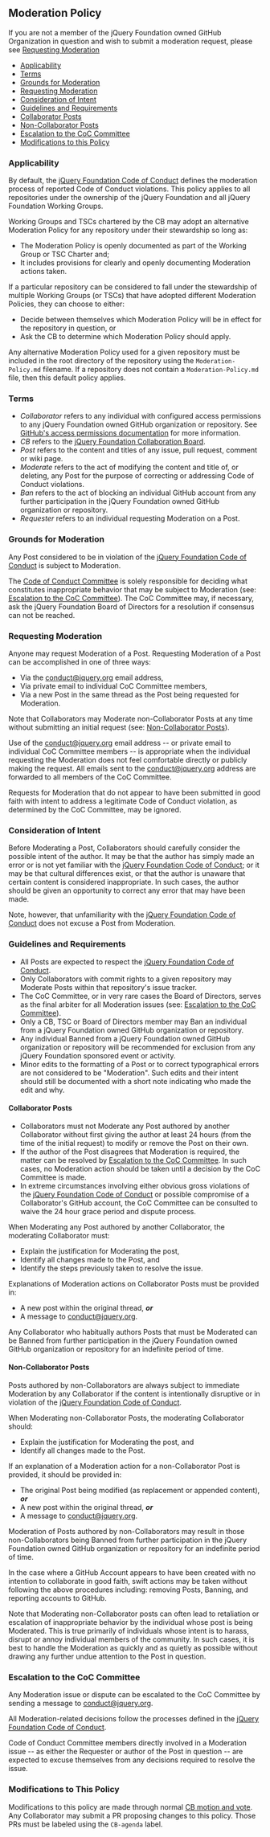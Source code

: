 ## Moderation Policy

If you are not a member of the jQuery Foundation owned GitHub Organization in
question and wish to submit a moderation request, please see
[Requesting Moderation](#requesting-moderation)

* [Applicability](#applicability)
* [Terms](#terms)
* [Grounds for Moderation](#grounds-for-moderation)
* [Requesting Moderation](#requesting-moderation)
* [Consideration of Intent](#consideration-of-intent)
* [Guidelines and Requirements](#guidelines-and-requirements)
 * [Collaborator Posts](#collaborator-posts)
 * [Non-Collaborator Posts](#non-collaborator-posts)
* [Escalation to the CoC Committee](#escalation-to-the-coc-committee)
* [Modifications to this Policy](#modifications-to-this-policy)

### Applicability

By default, the [jQuery Foundation Code of Conduct][] defines the moderation
process of reported Code of Conduct violations. This policy applies to all
repositories under the ownership of the jQuery Foundation and all jQuery
Foundation Working Groups.

Working Groups and TSCs chartered by the CB may adopt an alternative Moderation
Policy for any repository under their stewardship so long as:
* The Moderation Policy is openly documented as part of the Working Group or
TSC Charter and;
* It includes provisions for clearly and openly documenting Moderation actions
taken.

If a particular repository can be considered to fall under the stewardship of
multiple Working Groups (or TSCs) that have adopted different Moderation
Policies, they can choose to either:
* Decide between themselves which Moderation Policy will be in effect for the
repository in question, or
* Ask the CB to determine which Moderation Policy should apply.

Any alternative Moderation Policy used for a given repository must be included
in the root directory of the repository using the `Moderation-Policy.md`
filename. If a repository does not contain a `Moderation-Policy.md` file,
then this default policy applies.

### Terms

* *Collaborator* refers to any individual with configured access permissions to
any jQuery Foundation owned GitHub organization or repository. See
[GitHub's access permissions documentation][] for more information.
* *CB* refers to the [jQuery Foundation Collaboration Board][].
* *Post* refers to the content and titles of any issue, pull request, comment or
wiki page.
* *Moderate* refers to the act of modifying the content and title of, or
deleting, any Post for the purpose of correcting or addressing Code of Conduct
violations.
* *Ban* refers to the act of blocking an individual GitHub account from any
further participation in the jQuery Foundation owned GitHub organization or
repository.
* *Requester* refers to an individual requesting Moderation on a Post.

### Grounds for Moderation

Any Post considered to be in violation of the
[jQuery Foundation Code of Conduct][] is subject to Moderation.

The [Code of Conduct Committee][] is solely responsible for deciding what
constitutes inappropriate behavior that may be subject to Moderation (see:
[Escalation to the CoC Committee][]). The CoC Committee may, if necessary, ask
the jQuery Foundation Board of Directors for a resolution if consensus can not
be reached.

### Requesting Moderation

Anyone may request Moderation of a Post. Requesting Moderation of a Post can be
accomplished in one of three ways:

* Via the [conduct@jquery.org][] email address,
* Via private email to individual CoC Committee members,
* Via a new Post in the same thread as the Post being requested for Moderation.

Note that Collaborators may Moderate non-Collaborator Posts at any time without
submitting an initial request (see: [Non-Collaborator Posts][]).

Use of the [conduct@jquery.org][] email address -- or private email to
individual CoC Committee members -- is appropriate when the individual
requesting the Moderation does not feel comfortable directly or publicly making
the request. All emails sent to the [conduct@jquery.org][] address are forwarded
to all members of the CoC Committee.

Requests for Moderation that do not appear to have been submitted in good faith
with intent to address a legitimate Code of Conduct violation, as determined by
the CoC Committee, may be ignored.

### Consideration of Intent

Before Moderating a Post, Collaborators should carefully consider the possible
intent of the author. It may be that the author has simply made an error or is
not yet familiar with the [jQuery Foundation Code of Conduct][]; or it may be
that cultural differences exist, or that the author is unaware that certain
content is considered inappropriate. In such cases, the author should be given
an opportunity to correct any error that may have been made.

Note, however, that unfamiliarity with the [jQuery Foundation Code of Conduct][]
does not excuse a Post from Moderation.

### Guidelines and Requirements

* All Posts are expected to respect the [jQuery Foundation Code of Conduct][].
* Only Collaborators with commit rights to a given repository may Moderate Posts
within that repository's issue tracker.
* The CoC Committee, or in very rare cases the Board of Directors, serves as the
final arbiter for all Moderation issues (see:
[Escalation to the CoC Committee][]).
* Only a CB, TSC or Board of Directors member may Ban an individual from a
jQuery Foundation owned GitHub organization or repository.
* Any individual Banned from a jQuery Foundation owned GitHub organization or
repository will be recommended for exclusion from any jQuery Foundation
sponsored event or activity.
* Minor edits to the formatting of a Post or to correct typographical errors are
not considered to be "Moderation". Such edits and their intent should still be
documented with a short note indicating who made the edit and why.

#### Collaborator Posts

* Collaborators must not Moderate any Post authored by another Collaborator
without first giving the author at least 24 hours (from the time of the initial
request) to modify or remove the Post on their own.
* If the author of the Post disagrees that Moderation is required, the matter
can be resolved by [Escalation to the CoC Committee][]. In such cases, no
Moderation action should be taken until a decision by the CoC Committee is made.
* In extreme circumstances involving either obvious gross violations of the
[jQuery Foundation Code of Conduct][] or possible compromise of a Collaborator's
GitHub account, the CoC Committee can be consulted to waive the 24 hour grace
period and dispute process.

When Moderating any Post authored by another Collaborator, the moderating
Collaborator must:
* Explain the justification for Moderating the post,
* Identify all changes made to the Post, and
* Identify the steps previously taken to resolve the issue.

Explanations of Moderation actions on Collaborator Posts must be provided in:
* A new post within the original thread, ***or***
* A message to [conduct@jquery.org][].

Any Collaborator who habitually authors Posts that must be Moderated can be
Banned from further participation in the jQuery Foundation owned GitHub
organization or repository for an indefinite period of time.

#### Non-Collaborator Posts

Posts authored by non-Collaborators are always subject to immediate Moderation
by any Collaborator if the content is intentionally disruptive or in violation
of the [jQuery Foundation Code of Conduct][].

When Moderating non-Collaborator Posts, the moderating Collaborator should:
* Explain the justification for Moderating the post, and
* Identify all changes made to the Post.

If an explanation of a Moderation action for a non-Collaborator Post is
provided, it should be provided in:
* The original Post being modified (as replacement or appended content),
***or***
* A new post within the original thread, ***or***
* A message to [conduct@jquery.org][].

Moderation of Posts authored by non-Collaborators may result in those
non-Collaborators being Banned from further participation in the jQuery
Foundation owned GitHub organization or repository for an indefinite period of
time.

In the case where a GitHub Account appears to have been created with no
intention to collaborate in good faith, swift actions may be taken without
following the above procedures including: removing Posts, Banning, and reporting
accounts to GitHub.

Note that Moderating non-Collaborator posts can often lead to retaliation or
escalation of inappropriate behavior by the individual whose post is being
Moderated. This is true primarily of individuals whose intent is to harass,
disrupt or annoy individual members of the community. In such cases, it is best
to handle the Moderation as quickly and as quietly as possible without drawing
any further undue attention to the Post in question.

### Escalation to the CoC Committee

Any Moderation issue or dispute can be escalated to the CoC Committee by
sending a message to [conduct@jquery.org][].

All Moderation-related decisions follow the processes defined in the
[jQuery Foundation Code of Conduct][].

Code of Conduct Committee members directly involved in a Moderation issue -- as
either the Requester or author of the Post in question -- are expected to excuse
themselves from any decisions required to resolve the issue.

### Modifications to This Policy

Modifications to this policy are made through normal [CB motion and vote][].
Any Collaborator may submit a PR proposing changes to this policy. Those PRs
must be labeled using the `CB-agenda` label.

[jQuery Foundation Code of Conduct]: https://jquery.org/conduct/
[GitHub's access permissions documentation]: https://help.github.com/articles/what-are-the-different-access-permissions/
[jQuery Foundation Collaboration Board]: https://github.com/jquery-foundation/CB/
[Code of Conduct Committee]: https://jquery.org/conduct/committee/
[Escalation to the CoC Committee]: #escalation-to-the-coc-committee
[conduct@jquery.org]: mailto:conduct@jquery.org
[Non-Collaborator Posts]: #non-collaborator-posts
[CB motion and vote]: https://github.com/jquery-foundation/CB/blob/master/CB-Charter.md#section-8-voting
